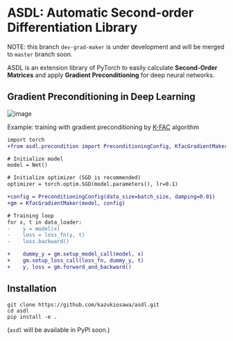 # ASDL: Automatic Second-order Differentiation Library

NOTE: this branch `dev-grad-maker` is under development and will be merged to `master` branch soon.

ASDL is an extension library of PyTorch to easily 
calculate **Second-Order Matrices**
and apply **Gradient Preconditioning** for deep neural networks.

## Gradient Preconditioning in Deep Learning

![image](https://user-images.githubusercontent.com/7961228/206647457-7a46d101-941f-4de4-9610-10b72011f01c.png)

Example: training with gradient preconditioning by [K-FAC](https://arxiv.org/abs/1503.05671) algorithm
```diff
import torch
+from asdl.precondition import PreconditioningConfig, KfacGradientMaker

# Initialize model
model = Net()

# Initialize optimizer (SGD is recommended)
optimizer = torch.optim.SGD(model.parameters(), lr=0.1)

+config = PreconditioningConfig(data_size=batch_size, damping=0.01)
+gm = KfacGradientMaker(model, config)

# Training loop
for x, t in data_loader:
-    y = model(x)
-    loss = loss_fn(y, t)
-    loss.backward()

+    dummy_y = gm.setup_model_call(model, x)
+    gm.setup_loss_call(loss_fn, dummy_y, t)
+    y, loss = gm.forward_and_backward()

```

## Installation

```shell
git clone https://github.com/kazukiosawa/asdl.git
cd asdl
pip install -e .
```
(`asdl` will be available in PyPI soon.)
